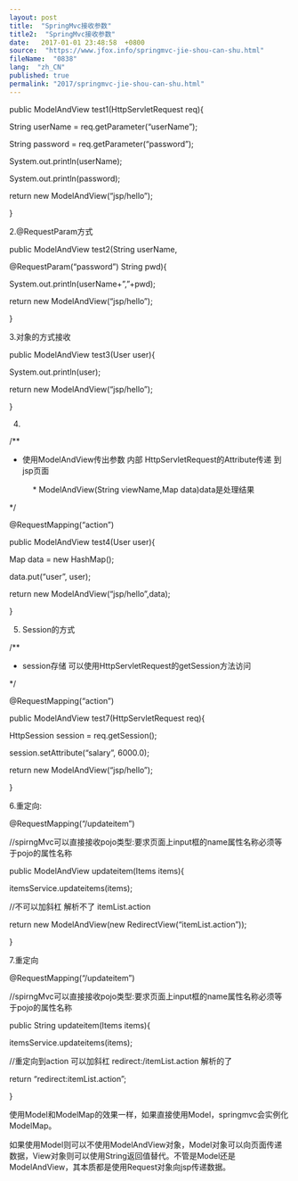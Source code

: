 ```yaml
---
layout: post
title:  "SpringMvc接收参数"
title2:  "SpringMvc接收参数"
date:   2017-01-01 23:48:58  +0800
source:  "https://www.jfox.info/springmvc-jie-shou-can-shu.html"
fileName:  "0838"
lang:  "zh_CN"
published: true
permalink: "2017/springmvc-jie-shou-can-shu.html"
---
```


public ModelAndView test1(HttpServletRequest req){ 
 

  String userName = req.getParameter(“userName”); 
 

  String password = req.getParameter(“password”); 
 

  System.out.println(userName); 
 

  System.out.println(password); 
 

  return new ModelAndView(“jsp/hello”); 
 

  } 
 

  2.@RequestParam方式 
 

  public ModelAndView test2(String userName, 
 

  @RequestParam(“password”) String pwd){ 
 

  System.out.println(userName+”,”+pwd); 
 

  return new ModelAndView(“jsp/hello”); 
 

  } 
 
 
 
   3.对象的方式接收 
  
 
   public ModelAndView test3(User user){ 
  
 
   System.out.println(user); 
  
 
   return new ModelAndView(“jsp/hello”); 
  
 
   } 
  
 
   4. 
  
 
   /** 
  
 
   * 使用ModelAndView传出参数 内部 HttpServletRequest的Attribute传递 到jsp页面 
  
 
   　　　* ModelAndView(String viewName,Map data)data是处理结果 
  
 
   */ 
  
 
   @RequestMapping(“action”) 
  
 
   public ModelAndView test4(User user){ 
  
 
   Map data = new HashMap(); 
  
 
   data.put(“user”, user); 
  
 
   return new ModelAndView(“jsp/hello”,data); 
  
 
   } 
  
 
   5. Session的方式 
  
 
   /** 
  
 
   * session存储 可以使用HttpServletRequest的getSession方法访问 
  
 
   */ 
  
 
   @RequestMapping(“action”) 
  
 
   public ModelAndView test7(HttpServletRequest req){ 
  
 
   HttpSession session = req.getSession(); 
  
 
   session.setAttribute(“salary”, 6000.0); 
  
 
   return new ModelAndView(“jsp/hello”); 
  
 
   } 
  
 
   6.重定向: 
  
 
   @RequestMapping(“/updateitem”) 
  
 
   //spirngMvc可以直接接收pojo类型:要求页面上input框的name属性名称必须等于pojo的属性名称 
  
 
   public ModelAndView updateitem(Items items){ 
  
 
   itemsService.updateitems(items); 
  
 
   //不可以加斜杠 解析不了 itemList.action 
  
 
   return new ModelAndView(new RedirectView(“itemList.action”)); 
  
 
   } 
  
 
   7.重定向 
  
 
   @RequestMapping(“/updateitem”) 
  
 
   //spirngMvc可以直接接收pojo类型:要求页面上input框的name属性名称必须等于pojo的属性名称 
  
 
   public String updateitem(Items items){ 
  
 
   itemsService.updateitems(items); 
  
 
   //重定向到action 可以加斜杠 redirect:/itemList.action 解析的了 
  
 
   return “redirect:itemList.action”; 
  
 
   } 
  
  
  
使用Model和ModelMap的效果一样，如果直接使用Model，springmvc会实例化ModelMap。

如果使用Model则可以不使用ModelAndView对象，Model对象可以向页面传递数据，View对象则可以使用String返回值替代。不管是Model还是ModelAndView，其本质都是使用Request对象向jsp传递数据。
